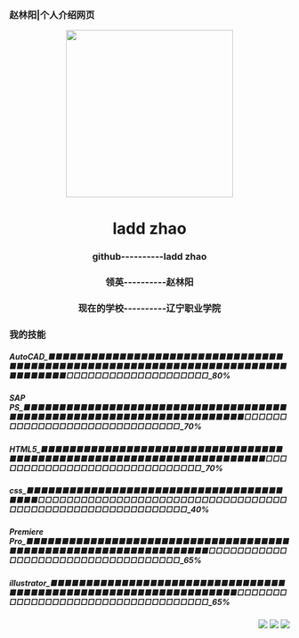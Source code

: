 <p>
  <h3 align="left">赵林阳|个人介绍网页</h3>
</p>
<p align="center">
  <img width="300" src="https://kzxs.org.cn/images/赵林阳.png" />  
  <h1 align="center">ladd zhao</h1>
</p>
<p align="center">

  <h3 align="center">github----------ladd zhao</h3>
  <h3 align="center">领英----------赵林阳</h3>
  <h3 align="center">现在的学校----------辽宁职业学院
</h3> 
</p>
<p>
  <h3 align="left">我的技能</h3>
</p>

<p align="center">
  <h5 align="">AutoCAD_■■■■■■■■■■■■■■■■■■■■■■■■■■■■■■■■■■■■■■■■■■■■■■■■■■■■■■■■■■■■■■■■■■■■■■■■■■■■■■■■□□□□□□□□□□□□□□□□□□□□_80%</h5>
  <h5 align="">SAP PS_■■■■■■■■■■■■■■■■■■■■■■■■■■■■■■■■■■■■■■■■■■■■■■■■■■■■■■■■■■■■■■■■■■■■■■□□□□□□□□□□□□□□□□□□□□□□□□□□□□□□_70%</h5>
  <h5 align="">HTML5_■■■■■■■■■■■■■■■■■■■■■■■■■■■■■■■■■■■■■■■■■■■■■■■■■■■■■■■■■■■■■■■■■■■■■■□□□□□□□□□□□□□□□□□□□□□□□□□□□□□□_70%</h5>
  <h5 align="">css_■■■■■■■■■■■■■■■■■■■■■■■■■■■■■■■■■■■■■■■■□□□□□□□□□□□□□□□□□□□□□□□□□□□□□□□□□□□□□□□□□□□□□□□□□□□□□□□□□□□□_40%</h5>
  <h5 align="">Premiere Pro_■■■■■■■■■■■■■■■■■■■■■■■■■■■■■■■■■■■■■■■■■■■■■■■■■■■■■■■■■■■■■■■■■□□□□□□□□□□□□□□□□□□□□□□□□□□□□□□□□□□□_65%</h5>
  <h5 align="">illustrator_■■■■■■■■■■■■■■■■■■■■■■■■■■■■■■■■■■■■■■■■■■■■■■■■■■■■■■■■■■■■■■■■■□□□□□□□□□□□□□□□□□□□□□□□□□□□□□□□□□□□_65%</h5> 
</p>

<p align="right">
<a href="#"><img src="https://img.shields.io/badge/邮箱-a%40zhaolinyang.ltd-orange"></a>
<a href="https://github.com/laddzhao/laddzhao.github.io"><img src="https://img.shields.io/github/watchers/laddzhao/laddzhao.github.io?label=%E6%9F%A5%E7%9C%8B%E8%80%85&style=social"></a>  
<a href="https://www.instagram.com/ladd.zhao"><img src="https://img.shields.io/badge/Instagram-ladd.zhao-green"></a>
</p>

